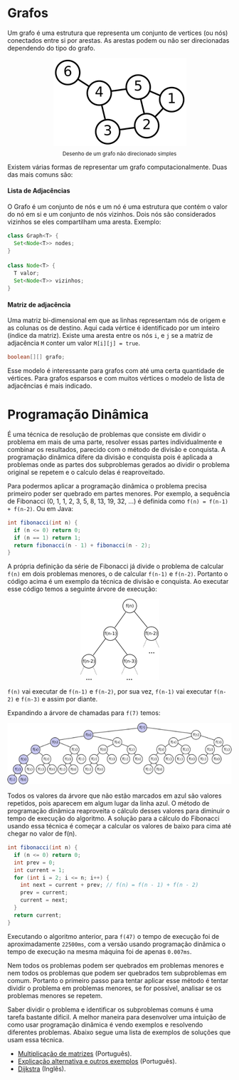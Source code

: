 # Grafos

Um grafo é uma estrutura que representa um conjunto de vertices (ou nós) conectados entre si por arestas. As arestas podem ou não ser direcionadas dependendo do tipo do grafo.

<p align="center"><img src="imgs/6n-graf.png?raw=true" alt="Simple Graph" title="Simple Graph"><br><sub>Desenho de um grafo não direcionado simples</sub></p>

Existem várias formas de representar um grafo computacionalmente. Duas das mais comuns são:

#### Lista de Adjacências
O Grafo é um conjunto de nós e um nó é uma estrutura que contém o valor do nó em si e um conjunto de nós vizinhos. Dois nós são considerados vizinhos se eles compartilham uma aresta. Exemplo:

```Java
class Graph<T> {
  Set<Node<T>> nodes;
}

class Node<T> {
  T valor;
  Set<Node<T>> vizinhos;
}
```
#### Matriz de adjacência
Uma matriz bi-dimensional em que as linhas representam nós de origem e as colunas os de destino. Aqui cada vértice é identificado por um inteiro (índice da matriz). Existe uma aresta entre os nós `i`, e `j` se a matriz de adjacência `M` conter um valor `M[i][j] = true`.

```Java
boolean[][] grafo;
```

Esse modelo é interessante para grafos com até uma certa quantidade de vértices. Para grafos esparsos e com muitos vértices o modelo de lista de adjacências é mais indicado.

# Programação Dinâmica

É uma técnica de resolução de problemas que consiste em dividir o problema em mais de uma parte, resolver essas partes individualmente e combinar os resultados, parecido com o método de divisão e conquista. A programação dinâmica difere da divisão e conquista pois é aplicada a problemas onde as partes dos subproblemas gerados ao dividir o problema original se repetem e o calculo delas é reaproveitado.

Para podermos aplicar a programação dinâmica o problema precisa primeiro poder ser quebrado em partes menores. Por exemplo, a sequência de Fibonacci (0, 1, 1, 2, 3, 5, 8, 13, 19, 32, ...) é definida como `f(n) = f(n-1) + f(n-2)`. Ou em Java:

```Java
int fibonacci(int n) {
  if (n <= 0) return 0;
  if (n == 1) return 1;
  return fibonacci(n - 1) + fibonacci(n - 2);
}
```

A própria definição da série de Fibonacci já divide o problema de calcular `f(n)` em dois problemas menores, o de calcular `f(n-1)` e `f(n-2)`. Portanto o código acima é um exemplo da técnica de divisão e conquista. Ao executar esse código temos a seguinte árvore de execução:

<p align="center"><img src="imgs/fibonacci.png?raw=true" alt="Fibonacci Tree" title="Fibonacci Tree"></p>

`f(n)` vai executar de `f(n-1)` e `f(n-2)`, por sua vez, `f(n-1)` vai executar `f(n-2)` e `f(n-3)` e assim por diante.

Expandindo a árvore de chamadas para `f(7)` temos:

<p align="center"><img src="imgs/fibonacci7.png?raw=true" alt="Expanded Fibonacci Tree for f(7)" title="Expanded Fibonacci Tree for f(7)"></p>

Todos os valores da árvore que não estão marcados em azul são valores repetidos, pois aparecem em algum lugar da linha azul. O método de programação dinâmica reaproveita o cálculo desses valores para diminuir o tempo de execução do algoritmo. A solução para a cálculo do Fibonacci usando essa técnica é começar a calcular os valores de baixo para cima até chegar no valor de f(n).

```Java
int fibonacci(int n) {
  if (n <= 0) return 0;
  int prev = 0;
  int current = 1;
  for (int i = 2; i <= n; i++) {
    int next = current + prev; // f(n) = f(n - 1) + f(n - 2)
    prev = current;
    current = next;
  }
  return current;
}
```
Executando o algoritmo anterior, para `f(47)` o tempo de execução foi de aproximadamente `22500ms`, com a versão usando programação dinâmica o tempo de execução na mesma máquina foi de apenas `0.007ms`.

Nem todos os problemas podem ser quebrados em problemas menores e nem todos os problemas que podem ser quebrados tem subproblemas em comum. Portanto o primeiro passo para tentar aplicar esse método é tentar dividir o problema em problemas menores, se for possível, analisar se os problemas menores se repetem.

Saber dividir o problema e identificar os subproblemas comuns é uma tarefa bastante difícil. A melhor maneira para desenvolver uma intuição de como usar programação dinâmica é vendo exemplos e resolvendo diferentes problemas. Abaixo segue uma lista de exemplos de soluções que usam essa técnica.

 * [Multiplicação de matrizes](https://pt.wikipedia.org/wiki/Programa%C3%A7%C3%A3o_din%C3%A2mica#Exemplo_Multiplica.C3.A7.C3.A3o_de_Cadeia_de_Matrizes_.5B2.5D) (Português).
 * [Explicação alternativa e outros exemplos](http://www.ime.usp.br/~pf/analise_de_algoritmos/aulas/dynamic-programming.html) (Português). 
 * [Dijkstra](https://en.wikipedia.org/wiki/Dijkstra's_algorithm) (Inglês).
